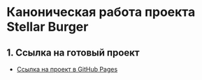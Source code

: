# Каноническая работа проекта Stellar Burger 
## 1. Ссылка на готовый проект
* [Ссылка на проект в GitHub Pages](https://santielles.github.io/stellar-burger/)
